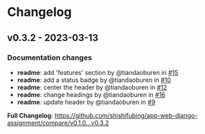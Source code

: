 # Changelog

## v0.3.2 - 2023-03-13

### Documentation changes

- **readme**: add 'features' section by @tiandaoburen in [#15](https://github.com/shishifubing/app-web-django-assignment/pull/15)
- **readme**: add a status badge by @tiandaoburen in [#10](https://github.com/shishifubing/app-web-django-assignment/pull/10)
- **readme**: center the header by @tiandaoburen in [#12](https://github.com/shishifubing/app-web-django-assignment/pull/12)
- **readme**: change headings by @tiandaoburen in [#16](https://github.com/shishifubing/app-web-django-assignment/pull/16)
- **readme**: update header by @tiandaoburen in [#9](https://github.com/shishifubing/app-web-django-assignment/pull/9)

**Full Changelog**: https://github.com/shishifubing/app-web-django-assignment/compare/v0.1.0...v0.3.2
